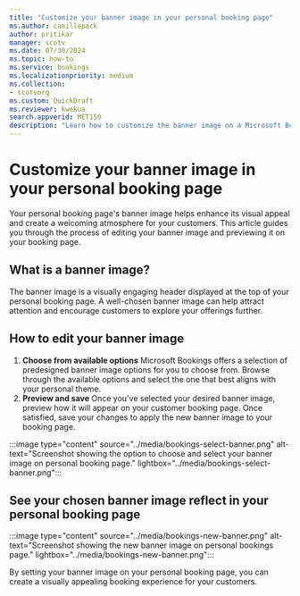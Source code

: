 ```yaml
---
title: "Customize your banner image in your personal booking page"
ms.author: camillepack
author: pritikar
manager: scotv
ms.date: 07/30/2024  
ms.topic: how-to
ms.service: bookings 
ms.localizationpriority: medium
ms.collection:
- scotvorg
ms.custom: QuickDraft  
ms.reviewer: kwekua  
search.appverid: MET150  
description: "Learn how to customize the banner image on a Microsoft Bookings personal booking page." 
---
```



# Customize your banner image in your personal booking page

Your personal booking page's banner image helps enhance its visual appeal and create a welcoming atmosphere for your customers. This article guides you through the process of editing your banner image and previewing it on your booking page.

## What is a banner image?

The banner image is a visually engaging header displayed at the top of your personal booking page. A well-chosen banner image can help attract attention and encourage customers to explore your offerings further.

## How to edit your banner image

1. **Choose from available options** Microsoft Bookings offers a selection of predesigned banner image options for you to choose from. Browse through the available options and select the one that best aligns with your personal theme.
2. **Preview and save** Once you've selected your desired banner image, preview how it will appear on your customer booking page. Once satisfied, save your changes to apply the new banner image to your booking page.

:::image type="content" source="../media/bookings-select-banner.png" alt-text="Screenshot showing the option to choose and select your banner image on personal booking page." lightbox="../media/bookings-select-banner.png":::

## See your chosen banner image reflect in your personal booking page

:::image type="content" source="../media/bookings-new-banner.png" alt-text="Screenshot showing the new banner image on personal bookings page." lightbox="../media/bookings-new-banner.png":::

By setting your banner image on your personal booking page, you can create a visually appealing booking experience for your customers.
